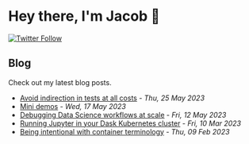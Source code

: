 # Hey there, I'm Jacob 👋
[![Twitter Follow](https://img.shields.io/twitter/follow/_jacobtomlinson?style=social)](https://twitter.com/_jacobtomlinson)

## Blog

Check out my latest blog posts.

- [Avoid indirection in tests at all costs](https://jacobtomlinson.dev/posts/2023/avoid-indirection-in-tests-at-all-costs/) - *Thu, 25 May 2023*
- [Mini demos](https://jacobtomlinson.dev/posts/2023/mini-demos/) - *Wed, 17 May 2023*
- [Debugging Data Science workflows at scale](https://jacobtomlinson.dev/posts/2023/debugging-data-science-workflows-at-scale/) - *Fri, 12 May 2023*
- [Running Jupyter in your Dask Kubernetes cluster](https://jacobtomlinson.dev/posts/2023/running-jupyter-in-your-dask-kubernetes-cluster/) - *Fri, 10 Mar 2023*
- [Being intentional with container terminology](https://jacobtomlinson.dev/posts/2023/being-intentional-with-container-terminology/) - *Thu, 09 Feb 2023*

